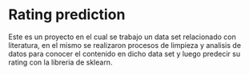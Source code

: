 # Rating prediction

Este es un proyecto en el cual se trabajo un data set relacionado con literatura,
en el mismo se realizaron procesos de limpieza y analisis de datos para conocer el
contenido en dicho data set y luego predecir su rating con la libreria de sklearn.
